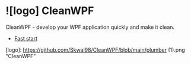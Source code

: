 # ![logo] CleanWPF

CleanWPF - develop your WPF application quickly and make it clean.


* [Fast start](https://github.com/Skwal98/CleanWPF/blob/main/fast-start.md)

[logo]: https://github.com/Skwal98/CleanWPF/blob/main/plumber (1).png "CleanWPF" 
